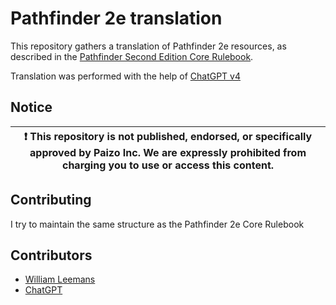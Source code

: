 # Pathfinder 2e translation

This repository gathers a translation of Pathfinder 2e resources, as described in the [Pathfinder Second Edition Core Rulebook](https://paizo.com/products/btq01zp3).

Translation was performed with the help of [ChatGPT v4](https://chat.openai.com)

## Notice

| :exclamation:  This repository is not published, endorsed, or specifically approved by Paizo Inc. We are expressly prohibited from charging you to use or access this content. |
| --- |

## Contributing

I try to maintain the same structure as the Pathfinder 2e Core Rulebook

## Contributors

- [William Leemans](https://github.com/bushvin)
- [ChatGPT](https://chat.openai.com)
